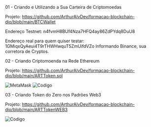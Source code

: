 
01 - Criando e Utilizando a Sua Carteira de Criptomoedas

Projeto: https://github.com/ArthurAlvDev/formacao-blockchain-dio/blob/main/BTCWallet

Endereço Testnet:  n4fvmH8BUf4Nza7HFQ4ay86ZdPYdq8DuU8

Endereço real para quem quiser testar: 1GMiqxQyAeui4T9rTHWHwquT5ZmUifdVZo
  Informando Binance, sua corretora de Cryptos.
  
02 - Criando Criptomoenda na Rede Ethereum

Projeto: https://github.com/ArthurAlvDev/formacao-blockchain-dio/blob/main/ARTToken.sol

![MetaMask](https://github.com/user-attachments/assets/2ad6be78-db8a-476c-9100-030b771d2d3c)
![Codigo](https://github.com/user-attachments/assets/cbbd33e4-dc02-4b86-8a2e-305758b0cae6)

03 - Criando Token do Zero nos Padrões Web3

Projeto: https://github.com/ArthurAlvDev/formacao-blockchain-dio/blob/main/ARTTokenWEB3

![Codigo](https://github.com/user-attachments/assets/c7cc95f7-db7c-4c24-8992-be1f021598d2)

